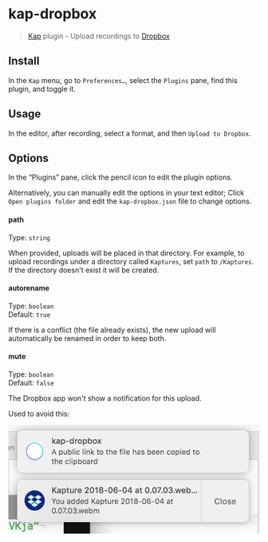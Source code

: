 # kap-dropbox

> [Kap](https://github.com/wulkano/kap) plugin - Upload recordings to [Dropbox](https://dropbox.com)

## Install

In the `Kap` menu, go to `Preferences…`, select the `Plugins` pane, find this plugin, and toggle it.

## Usage

In the editor, after recording, select a format, and then `Upload to Dropbox`.

## Options

In the “Plugins” pane, click the pencil icon to edit the plugin options.

Alternatively, you can manually edit the options in your text editor; Click `Open plugins folder` and edit the `kap-dropbox.json` file to change options.

#### path

Type: `string`

When provided, uploads will be placed in that directory. For example, to upload recordings under a directory called `Kaptures`, set `path` to `/Kaptures`. If the directory doesn't exist it will be created.

#### autorename

Type: `boolean`\
Default: `true`

If there is a conflict (the file already exists), the new upload will automatically be renamed in order to keep both.

#### mute

Type: `boolean`\
Default: `false`

The Dropbox app won't show a notification for this upload.

Used to avoid this:

![double](media/double.png)
